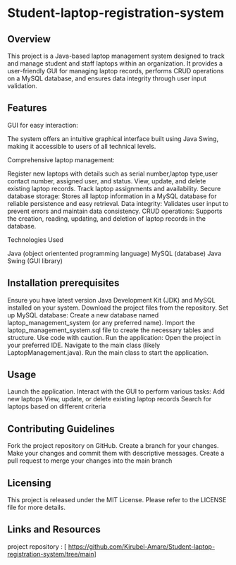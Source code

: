 
# Student-laptop-registration-system

## Overview

This project is a Java-based laptop management system designed to track and manage student and staff laptops within an organization. 
It provides a user-friendly GUI for managing laptop records, performs CRUD operations on a MySQL database, and ensures data integrity through user input validation.

## Features

GUI for easy interaction: 

The system offers an intuitive graphical interface built using Java Swing, making it accessible to users of all technical levels.

Comprehensive laptop management:

Register new laptops with details such as serial number,laptop type,user contact number, assigned user, and status.
View, update, and delete existing laptop records.
Track laptop assignments and availability.
Secure database storage: 
Stores all laptop information in a MySQL database for reliable persistence and easy retrieval.
Data integrity: Validates user input to prevent errors and maintain data consistency.
CRUD operations: Supports the creation, reading, updating, and deletion of laptop records in the database.

 Technologies Used

Java (object orientented programming language)
MySQL (database)
Java Swing (GUI library)

## Installation prerequisites 

Ensure you have latest version Java Development Kit (JDK) and MySQL installed on your system.
Download the project files from the repository.
Set up MySQL database:
Create a new database named laptop_management_system (or any preferred name).
Import the laptop_management_system.sql file to create the necessary tables and structure.
Use code with caution. 
Run the application:
Open the project in your preferred IDE.
Navigate to the main class (likely LaptopManagement.java).
Run the main class to start the application.

## Usage

Launch the application.
Interact with the GUI to perform various tasks:
Add new laptops
View, update, or delete existing laptop records
Search for laptops based on different criteria

## Contributing Guidelines

Fork the project repository on GitHub.
Create a branch for your changes.
Make your changes and commit them with descriptive messages.
Create a pull request to merge your changes into the main branch

## Licensing
This project is released under the MIT License. Please refer to the LICENSE file for more details.

## Links and Resources
project repository : [ https://github.com/Kirubel-Amare/Student-laptop-registration-system/tree/main]


